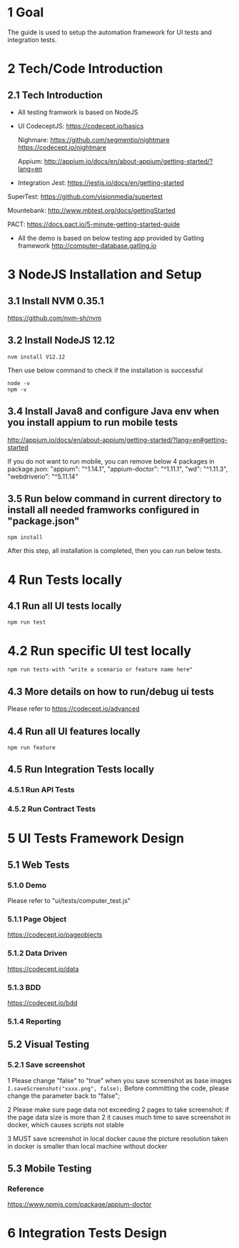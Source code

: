 # 1 Goal
The guide is used to setup the automation framework for UI tests and integration tests.

# 2 Tech/Code Introduction
## 2.1 Tech Introduction
- All testing framwork is based on NodeJS
- UI
    CodeceptJS: https://codecept.io/basics 
    
    Nighmare: https://github.com/segmentio/nightmare 
              https://codecept.io/nightmare  
              
    Appium: http://appium.io/docs/en/about-appium/getting-started/?lang=en 
    
- Integration
Jest: https://jestjs.io/docs/en/getting-started 

SuperTest: https://github.com/visionmedia/supertest 

Mountebank: http://www.mbtest.org/docs/gettingStarted 

PACT: https://docs.pact.io/5-minute-getting-started-guide    

- All the demo is based on below testing app provided by Gatling framework
http://computer-database.gatling.io


# 3 NodeJS Installation and Setup
## 3.1 Install NVM 0.35.1
https://github.com/nvm-sh/nvm

## 3.2 Install NodeJS 12.12
```
nvm install V12.12
```
Then use below command to check if the installation is successful
```
node -v
npm -v
```

## 3.4 Install Java8 and configure Java env when you install appium to run mobile tests
http://appium.io/docs/en/about-appium/getting-started/?lang=en#getting-started

If you do not want to run mobile, you can remove below 4 packages in package.json:
    "appium": "^1.14.1",
    "appium-doctor": "^1.11.1",
     "wd": "^1.11.3",
     "webdriverio": "^5.11.14"


## 3.5 Run below command in current directory to install all needed framworks configured in "package.json"
```
npm install
```
After this step, all installation is completed, then you can run below tests.


# 4 Run Tests locally
## 4.1 Run all UI tests locally
```    
npm run test
```

# 4.2 Run specific UI test locally
```    
npm run tests-with "write a scenario or feature name here"
```

## 4.3 More details on how to run/debug ui tests
Please refer to https://codecept.io/advanced

## 4.4 Run all UI features locally
```    
npm run feature
```

## 4.5 Run Integration Tests locally
### 4.5.1 Run API Tests
### 4.5.2 Run Contract Tests

# 5 UI Tests Framework Design
## 5.1 Web Tests
### 5.1.0 Demo
Please refer to "ui/tests/computer_test.js"

### 5.1.1 Page Object
https://codecept.io/pageobjects

### 5.1.2 Data Driven
https://codecept.io/data

### 5.1.3 BDD
https://codecept.io/bdd

### 5.1.4 Reporting

## 5.2 Visual Testing
### 5.2.1 Save screenshot
1 Please change "false" to "true" when you save screenshot as base images
``
I.saveScreenshot("xxxx.png", false);
``
Before committing the code, please change the parameter back to "false";

2 Please make sure page data not exceeding 2 pages to take screenshot: 
if the page data size is more than 2 it causes much time to save screenshot in docker, which causes scripts not stable

3 MUST save screenshot in local docker cause the picture resolution taken in docker is smaller than local machine without docker

## 5.3 Mobile Testing
### Reference
https://www.npmjs.com/package/appium-doctor

# 6 Integration Tests Design
